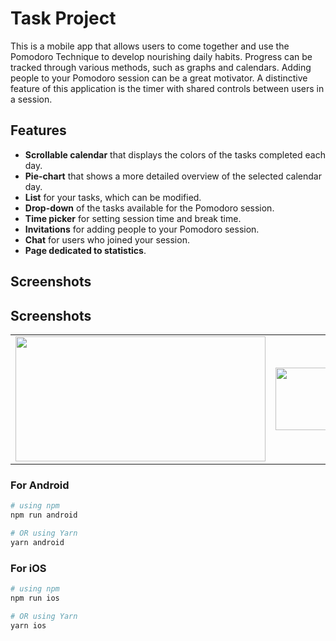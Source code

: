 # Task Project

This is a mobile app that allows users to come together and use the Pomodoro Technique to develop nourishing daily habits. Progress can be tracked through various methods, such as graphs and calendars. Adding people to your Pomodoro session can be a great motivator. A distinctive feature of this application is the timer with shared controls between users in a session.

## Features

- **Scrollable calendar** that displays the colors of the tasks completed each day.
- **Pie-chart** that shows a more detailed overview of the selected calendar day.
- **List** for your tasks, which can be modified.
- **Drop-down** of the tasks available for the Pomodoro session.
- **Time picker** for setting session time and break time.
- **Invitations** for adding people to your Pomodoro session.
- **Chat** for users who joined your session.
- **Page dedicated to statistics**.


## Screenshots
## Screenshots
<table>
  <tr>
    <td><img src="https://github.com/user-attachments/assets/8acdca7d-2e70-40e4-b1d6-e2531dec64cb" width="400" height="200" /></td>
    <td><img src="https://github.com/user-attachments/assets/8cadb581-8429-40f5-a242-f8cd06360fc8" width="200" height="100" /></td>
    <td><img src="https://github.com/user-attachments/assets/a06dd68f-f32a-4392-b19a-3a3d038146f6" width="200" height="100" /></td>
  </tr>
</table>





### For Android

```bash
# using npm
npm run android

# OR using Yarn
yarn android
```

### For iOS

```bash
# using npm
npm run ios

# OR using Yarn
yarn ios
```
